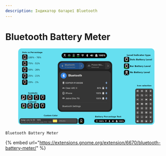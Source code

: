 ```yaml
---
description: Індикатор батареї Bluetooth
---
```


# Bluetooth Battery Meter

<figure><img src="../../.gitbook/assets/image (66).png" alt=""><figcaption></figcaption></figure>

```
Bluetooth Battery Meter
```

{% embed url="https://extensions.gnome.org/extension/6670/bluetooth-battery-meter/" %}
